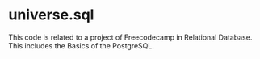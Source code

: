 # universe.sql
This code is related to a project of Freecodecamp in Relational Database.
This includes the Basics of the PostgreSQL.
